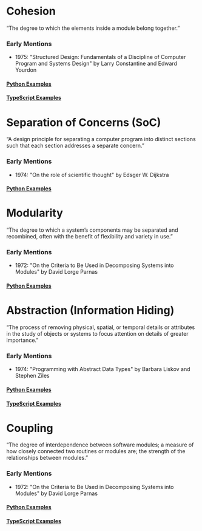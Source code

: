 # Cohesion
“The degree to which the elements inside a module belong together.”

### Early Mentions
- 1975: "Structured Design: Fundamentals of a Discipline of Computer Program and Systems Design" by Larry Constantine and Edward Yourdon

#### [Python Examples](/cosmic/examples/python/cohesion.md)
#### [TypeScript Examples](/cosmic/examples/typescript/cohesion.md)

# Separation of Concerns (SoC)
“A design principle for separating a computer program into distinct sections such that each section addresses a separate concern.”

### Early Mentions
- 1974: "On the role of scientific thought" by Edsger W. Dijkstra

#### [Python Examples](/cosmic/examples/python/soc.md)

# Modularity
“The degree to which a system’s components may be separated and recombined, often with the benefit of flexibility and variety in use.”

### Early Mentions
- 1972: "On the Criteria to Be Used in Decomposing Systems into Modules" by David Lorge Parnas

#### [Python Examples](/cosmic/examples/python/modularity.md)

# Abstraction (Information Hiding)
“The process of removing physical, spatial, or temporal details or attributes in the study of objects or systems to focus attention on details of greater importance.”

### Early Mentions
- 1974: "Programming with Abstract Data Types" by Barbara Liskov and Stephen Ziles

#### [Python Examples](/cosmic/examples/python/abstraction.md)
#### [TypeScript Examples](/cosmic/examples/typescript/abstraction.md)

# Coupling
“The degree of interdependence between software modules; a measure of how closely connected two routines or modules are; the strength of the relationships between modules.”

### Early Mentions
- 1972: "On the Criteria to Be Used in Decomposing Systems into Modules" by David Lorge Parnas

#### [Python Examples](/cosmic/examples/python/coupling.md)
#### [TypeScript Examples](/cosmic/examples/typescript/coupling.md)
